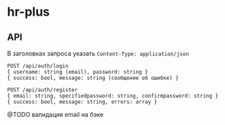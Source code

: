 # hr-plus

## API

В заголовках запроса указать `Content-Type: application/json`

```
POST /api/auth/login
{ username: string (email), password: string }
{ success: bool, message: string (сообщение об ошибке) }
```

```
POST /api/auth/register
{ email: string, specifiedpassword: string, confirmpassword: string }
{ success: bool, message: string, errors: array }
```
@TODO валидация email на бэке